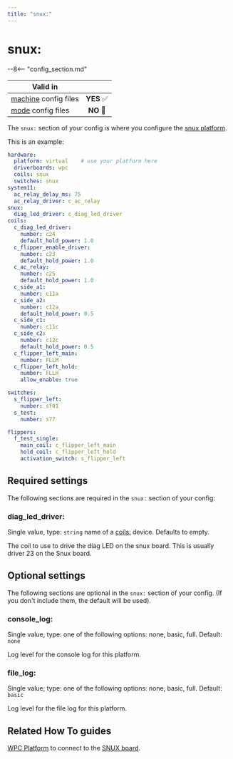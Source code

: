 ```yaml
---
title: "snux:"
---
```


# snux:


--8<-- "config_section.md"

| Valid in | |
|-----|:----:|
|[machine](instructions/machine_config.md) config files |**YES** :white_check_mark:|
|[mode](instructions/mode_config.md) config files|**NO** :no_entry_sign:|

The `snux:` section of your config is where you configure the
[snux platform](../hardware/snux.md).

This is an example:

``` yaml
hardware:
  platform: virtual    # use your platform here
  driverboards: wpc
  coils: snux
  switches: snux
system11:
  ac_relay_delay_ms: 75
  ac_relay_driver: c_ac_relay
snux:
  diag_led_driver: c_diag_led_driver
coils:
  c_diag_led_driver:
    number: c24
    default_hold_power: 1.0
  c_flipper_enable_driver:
    number: c23
    default_hold_power: 1.0
  c_ac_relay:
    number: c25
    default_hold_power: 1.0
  c_side_a1:
    number: c11a
  c_side_a2:
    number: c12a
    default_hold_power: 0.5
  c_side_c1:
    number: c11c
  c_side_c2:
    number: c12c
    default_hold_power: 0.5
  c_flipper_left_main:
    number: FLLM
  c_flipper_left_hold:
    number: FLLH
    allow_enable: true

switches:
  s_flipper_left:
    number: sf01
  s_test:
    number: s77

flippers:
  f_test_single:
    main_coil: c_flipper_left_main
    hold_coil: c_flipper_left_hold
    activation_switch: s_flipper_left
```

## Required settings

The following sections are required in the `snux:` section of your
config:

### diag_led_driver:

Single value, type: `string` name of a [coils:](coils.md) device. Defaults to empty.

The coil to use to drive the diag LED on the snux board. This is usually
driver 23 on the Snux board.

## Optional settings

The following sections are optional in the `snux:` section of your
config. (If you don't include them, the default will be used).

### console_log:

Single value, type: one of the following options: none, basic, full.
Default: `none`

Log level for the console log for this platform.

### file_log:

Single value, type: one of the following options: none, basic, full.
Default: `basic`

Log level for the file log for this platform.

## Related How To guides

[WPC Platform](../machines/wpc.md) to connect to the
[SNUX board](../hardware/snux.md).
